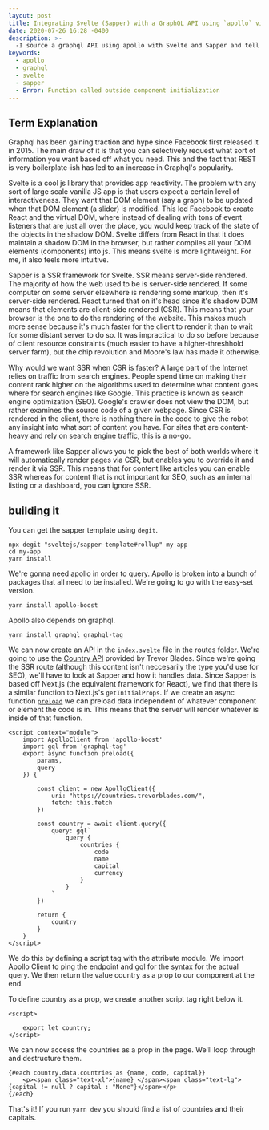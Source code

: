 ```yaml
---
layout: post
title: Integrating Svelte (Sapper) with a GraphQL API using `apollo` via SSR 
date: 2020-07-26 16:28 -0400
description: >-
  -I source a graphql API using apollo with Svelte and Sapper and tell you how to do so.
keywords:
  - apollo
  - graphql
  - svelte
  - sapper
  - Error: Function called outside component initialization
---
```


## Term Explanation

Graphql has been gaining traction and hype since Facebook first released it in 2015. The main draw of it is that you can selectively request what sort of information you want based off what you need. This and the fact that REST is very boilerplate-ish has led to an increase in Graphql's popularity.

Svelte is a cool js library that provides app reactivity. The problem with any sort of large scale vanilla JS app is that users expect a certain level of interactiveness. They want that DOM element (say a graph) to be updated when that DOM element (a slider) is modified. This led Facebook to create React and the virtual DOM, where instead of dealing with tons of event listeners that are just all over the place, you would keep track of the state of the objects in the shadow DOM. Svelte differs from React in that it does maintain a shadow DOM in the browser, but rather compiles all your DOM elements (components) into js. This means svelte is more lightweight. For me, it also feels more intuitive.

Sapper is a SSR framework for Svelte. SSR means server-side rendered. The majority of how the web used to be is server-side rendered. If some computer on some server elsewhere is rendering some markup, then it's server-side rendered. React turned that on it's head since it's shadow DOM means that elements are client-side rendered (CSR). This means that your browser is the one to do the rendering of the website. This makes much more sense because it's much faster for the client to render it than to wait for some distant server to do so. It was impractical to do so before because of client resource constraints (much easier to have a higher-threshhold server farm), but the chip revolution and Moore's law has made it otherwise.
 
Why would we want SSR when CSR is faster? A large part of the Internet relies on traffic from search engines. People spend time on making their content rank higher on the algorithms used to determine what content goes where for search engines like Google. This practice is known as search engine optimization (SEO). Google's crawler does not view the DOM, but rather examines the source code of a given webpage. Since CSR is rendered in the client, there is nothing there in the code to give the robot any insight into what sort of content you have. For sites that are content-heavy and rely on search engine traffic, this is a no-go.

A framework like Sapper allows you to pick the best of both worlds where it will automatically render pages via CSR, but enables you to override it and render it via SSR. This means that for content like articles you can enable SSR whereas for content that is not important for SEO, such as an internal listing or a dashboard, you can ignore SSR.

## building it

You can get the sapper template using `degit`.

```shell
npx degit "sveltejs/sapper-template#rollup" my-app
cd my-app
yarn install
```

We're gonna need apollo in order to query. Apollo is broken into a bunch of packages that all need to be installed. We're going to go with the easy-set version.

```shell
yarn install apollo-boost
```

Apollo also depends on graphql.

```shell
yarn install graphql graphql-tag
```

We can now create an API in the `index.svelte` file in the routes folder. We're going to use the [Country API](https://countries.trevorblades.com/) provided by Trevor Blades. Since we're going the SSR route (although this content isn't neccesarily the type you'd use for SEO), we'll have to look at Sapper and how it handles data. Since Sapper is based off Next.js (the equivalent framework for React), we find that there is a similar function to Next.js's `getInitialProps`. If we create an async function [`preload`](https://sapper.svelte.dev/docs/#Preloading) we can preload data independent of whatever component or element the code is in. This means that the server will render whatever is inside of that function.

```svelte
<script context="module">
	import ApolloClient from 'apollo-boost'
	import gql from 'graphql-tag'
	export async function preload({
		params, 
		query
	}) {

		const client = new ApolloClient({
			uri: "https://countries.trevorblades.com/",
			fetch: this.fetch
		})

		const country = await client.query({
			query: gql`
				query {
					countries {
						code
						name
						capital
						currency
					}
				}
			`
		})

		return { 
			country
		}
	}
</script>
```

We do this by defining a script tag with the attribute module. We import Apollo Client to ping the endpoint and gql for the syntax for the actual query. We then return the value country as a prop to our component at the end.

To define country as a prop, we create another script tag right below it.

```svelte
<script>

	export let country;
</script>
```

We can now access the countries as a prop in the page. We'll loop through and destructure them.

```svelte
{#each country.data.countries as {name, code, capital}}
	<p><span class="text-xl">{name} </span><span class="text-lg">{capital != null ? capital : "None"}</span></p>
{/each}
```

That's it! If you run `yarn dev` you should find a list of countries and their capitals.